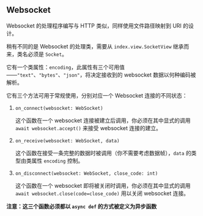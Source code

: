 ## Websocket

Websocket 的处理程序编写与 HTTP 类似，同样使用文件路径映射到 URI 的设计。

稍有不同的是 Websocket 的处理类，需要从 `index.view.SocketView` 继承而来，类名必须是 `Socket`。

它有一个类属性：`encoding`，此属性有三个可用值——`"text"`、`"bytes"`、`"json"`，将决定接收到的 websocket 数据以何种编码被解析。

它有三个方法可用于常规使用，分别对应一个 Websocket 连接的不同状态：

1. `on_connect(websocket: WebSocket)`

    这个函数在一个 websocket 连接被建立后调用，你必须在其中显式的调用 `await websocket.accept()` 来接受 websocket 连接的建立。

2. `on_receive(websocket: WebSocket, data)`

    这个函数在接受一条完整的数据时被调用（你不需要考虑数据帧），`data` 的类型由类属性 `encoding` 控制。

3. `on_disconnect(websocket: WebSocket, close_code: int)`

    这个函数在一个 websocket 即将被关闭时调用，你必须在其中显式的调用 `await websocket.close(code=close_code)` 用以关闭 websocket 连接。

**注意：这三个函数必须都以 `async def` 的方式被定义为异步函数**
